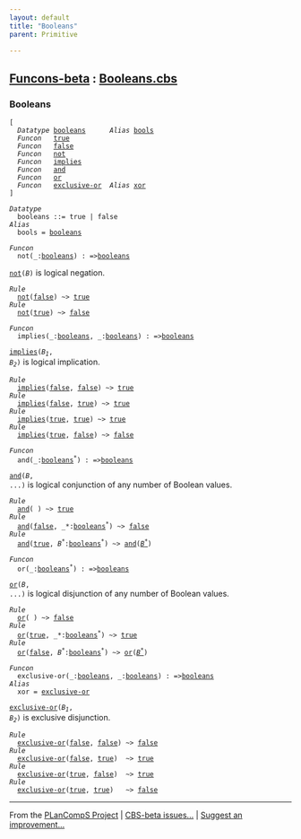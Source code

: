 ```yaml
---
layout: default
title: "Booleans"
parent: Primitive

---
```


[Funcons-beta] : [Booleans.cbs]
-----------------------------

### Booleans

<div class="highlighter-rouge"><pre class="highlight"><code>[
  <i class="keyword">Datatype</i> <span class="name"><a href="#Name_booleans">booleans</a></span>      <i class="keyword">Alias</i> <span class="name"><a href="#Name_bools">bools</a></span>
  <i class="keyword">Funcon</i>   <span class="name"><a href="#Name_true">true</a></span>
  <i class="keyword">Funcon</i>   <span class="name"><a href="#Name_false">false</a></span>
  <i class="keyword">Funcon</i>   <span class="name"><a href="#Name_not">not</a></span>
  <i class="keyword">Funcon</i>   <span class="name"><a href="#Name_implies">implies</a></span>
  <i class="keyword">Funcon</i>   <span class="name"><a href="#Name_and">and</a></span>
  <i class="keyword">Funcon</i>   <span class="name"><a href="#Name_or">or</a></span>
  <i class="keyword">Funcon</i>   <span class="name"><a href="#Name_exclusive-or">exclusive-or</a></span>  <i class="keyword">Alias</i> <span class="name"><a href="#Name_xor">xor</a></span>
]</code></pre></div>




<div class="highlighter-rouge"><pre class="highlight"><code><i class="keyword">Datatype</i>
  <span class="name"><span id="Name_booleans">booleans</span></span> ::= <span id="Name_true">true</span> | <span id="Name_false">false</span>
<i class="keyword">Alias</i>
  <span class="name"><span id="Name_bools">bools</span></span> = <span class="name"><a href="#Name_booleans">booleans</a></span></code></pre></div>



<div class="highlighter-rouge"><pre class="highlight"><code><i class="keyword">Funcon</i>
  <span class="name"><span id="Name_not">not</span></span>(_:<span class="name"><a href="#Name_booleans">booleans</a></span>) : =><span class="name"><a href="#Name_booleans">booleans</a></span></code></pre></div>

  <code><span class="name"><a href="#Name_not">not</a></span>(<i class="var">B</i>)</code>   is logical negation.

<div class="highlighter-rouge"><pre class="highlight"><code><i class="keyword">Rule</i>
  <span class="name"><a href="#Name_not">not</a></span>(<span class="name"><a href="#Name_false">false</a></span>) ~> <span class="name"><a href="#Name_true">true</a></span>
<i class="keyword">Rule</i>
  <span class="name"><a href="#Name_not">not</a></span>(<span class="name"><a href="#Name_true">true</a></span>) ~> <span class="name"><a href="#Name_false">false</a></span></code></pre></div>



<div class="highlighter-rouge"><pre class="highlight"><code><i class="keyword">Funcon</i>
  <span class="name"><span id="Name_implies">implies</span></span>(_:<span class="name"><a href="#Name_booleans">booleans</a></span>, _:<span class="name"><a href="#Name_booleans">booleans</a></span>) : =><span class="name"><a href="#Name_booleans">booleans</a></span></code></pre></div>

  <code><span class="name"><a href="#Name_implies">implies</a></span>(<i class="var">B<sub class="sub">1</sub></i>, <i class="var">B<sub class="sub">2</sub></i>)</code> is logical implication.

<div class="highlighter-rouge"><pre class="highlight"><code><i class="keyword">Rule</i>
  <span class="name"><a href="#Name_implies">implies</a></span>(<span class="name"><a href="#Name_false">false</a></span>, <span class="name"><a href="#Name_false">false</a></span>) ~> <span class="name"><a href="#Name_true">true</a></span>
<i class="keyword">Rule</i>
  <span class="name"><a href="#Name_implies">implies</a></span>(<span class="name"><a href="#Name_false">false</a></span>, <span class="name"><a href="#Name_true">true</a></span>) ~> <span class="name"><a href="#Name_true">true</a></span>
<i class="keyword">Rule</i>
  <span class="name"><a href="#Name_implies">implies</a></span>(<span class="name"><a href="#Name_true">true</a></span>, <span class="name"><a href="#Name_true">true</a></span>) ~> <span class="name"><a href="#Name_true">true</a></span>
<i class="keyword">Rule</i>
  <span class="name"><a href="#Name_implies">implies</a></span>(<span class="name"><a href="#Name_true">true</a></span>, <span class="name"><a href="#Name_false">false</a></span>) ~> <span class="name"><a href="#Name_false">false</a></span></code></pre></div>



<div class="highlighter-rouge"><pre class="highlight"><code><i class="keyword">Funcon</i>
  <span class="name"><span id="Name_and">and</span></span>(_:<span class="name"><a href="#Name_booleans">booleans</a></span><sup class="sup">*</sup>) : =><span class="name"><a href="#Name_booleans">booleans</a></span></code></pre></div>

  <code><span class="name"><a href="#Name_and">and</a></span>(<i class="var">B</i>, ...)</code> is logical conjunction of any number of Boolean values.

<div class="highlighter-rouge"><pre class="highlight"><code><i class="keyword">Rule</i>
  <span class="name"><a href="#Name_and">and</a></span>( ) ~> <span class="name"><a href="#Name_true">true</a></span>
<i class="keyword">Rule</i>
  <span class="name"><a href="#Name_and">and</a></span>(<span class="name"><a href="#Name_false">false</a></span>, _*:<span class="name"><a href="#Name_booleans">booleans</a></span><sup class="sup">*</sup>) ~> <span class="name"><a href="#Name_false">false</a></span>  
<i class="keyword">Rule</i>
  <span class="name"><a href="#Name_and">and</a></span>(<span class="name"><a href="#Name_true">true</a></span>, <span id="Variable369_B*"><i class="var">B<sup class="sup">*</sup></i></span>:<span class="name"><a href="#Name_booleans">booleans</a></span><sup class="sup">*</sup>) ~> <span class="name"><a href="#Name_and">and</a></span>(<a href="#Variable369_B*"><i class="var">B<sup class="sup">*</sup></i></a>)</code></pre></div>



<div class="highlighter-rouge"><pre class="highlight"><code><i class="keyword">Funcon</i>
  <span class="name"><span id="Name_or">or</span></span>(_:<span class="name"><a href="#Name_booleans">booleans</a></span><sup class="sup">*</sup>) : =><span class="name"><a href="#Name_booleans">booleans</a></span></code></pre></div>

  <code><span class="name"><a href="#Name_or">or</a></span>(<i class="var">B</i>, ...)</code> is logical disjunction of any number of Boolean values.

<div class="highlighter-rouge"><pre class="highlight"><code><i class="keyword">Rule</i>
  <span class="name"><a href="#Name_or">or</a></span>( ) ~> <span class="name"><a href="#Name_false">false</a></span>
<i class="keyword">Rule</i>
  <span class="name"><a href="#Name_or">or</a></span>(<span class="name"><a href="#Name_true">true</a></span>, _*:<span class="name"><a href="#Name_booleans">booleans</a></span><sup class="sup">*</sup>) ~> <span class="name"><a href="#Name_true">true</a></span>
<i class="keyword">Rule</i>
  <span class="name"><a href="#Name_or">or</a></span>(<span class="name"><a href="#Name_false">false</a></span>, <span id="Variable494_B*"><i class="var">B<sup class="sup">*</sup></i></span>:<span class="name"><a href="#Name_booleans">booleans</a></span><sup class="sup">*</sup>) ~> <span class="name"><a href="#Name_or">or</a></span>(<a href="#Variable494_B*"><i class="var">B<sup class="sup">*</sup></i></a>)</code></pre></div>

<div class="highlighter-rouge"><pre class="highlight"><code><i class="keyword">Funcon</i>
  <span class="name"><span id="Name_exclusive-or">exclusive-or</span></span>(_:<span class="name"><a href="#Name_booleans">booleans</a></span>, _:<span class="name"><a href="#Name_booleans">booleans</a></span>) : =><span class="name"><a href="#Name_booleans">booleans</a></span>
<i class="keyword">Alias</i>
  <span class="name"><span id="Name_xor">xor</span></span> = <span class="name"><a href="#Name_exclusive-or">exclusive-or</a></span></code></pre></div>


  <code><span class="name"><a href="#Name_exclusive-or">exclusive-or</a></span>(<i class="var">B<sub class="sub">1</sub></i>, <i class="var">B<sub class="sub">2</sub></i>)</code> is exclusive disjunction.

<div class="highlighter-rouge"><pre class="highlight"><code><i class="keyword">Rule</i>
  <span class="name"><a href="#Name_exclusive-or">exclusive-or</a></span>(<span class="name"><a href="#Name_false">false</a></span>, <span class="name"><a href="#Name_false">false</a></span>) ~> <span class="name"><a href="#Name_false">false</a></span>
<i class="keyword">Rule</i>
  <span class="name"><a href="#Name_exclusive-or">exclusive-or</a></span>(<span class="name"><a href="#Name_false">false</a></span>, <span class="name"><a href="#Name_true">true</a></span>)  ~> <span class="name"><a href="#Name_true">true</a></span>
<i class="keyword">Rule</i>
  <span class="name"><a href="#Name_exclusive-or">exclusive-or</a></span>(<span class="name"><a href="#Name_true">true</a></span>, <span class="name"><a href="#Name_false">false</a></span>)  ~> <span class="name"><a href="#Name_true">true</a></span>
<i class="keyword">Rule</i>
  <span class="name"><a href="#Name_exclusive-or">exclusive-or</a></span>(<span class="name"><a href="#Name_true">true</a></span>, <span class="name"><a href="#Name_true">true</a></span>)   ~> <span class="name"><a href="#Name_false">false</a></span></code></pre></div>



____

From the [PLanCompS Project] | [CBS-beta issues...] | [Suggest an improvement...]

[Booleans.cbs]: Booleans.cbs 
  "CBS SOURCE FILE"
[Funcons-beta]: /CBS-beta/docs/Funcons-beta
  "FUNCONS-BETA"
[Unstable-Funcons-beta]: /CBS-beta/docs/Unstable-Funcons-beta
  "UNSTABLE-FUNCONS-BETA"
[Languages-beta]: /CBS-beta/docs/Languages-beta
  "LANGUAGES-BETA"
[Unstable-Languages-beta]: /CBS-beta/docs/Unstable-Languages-beta
  "UNSTABLE-LANGUAGES-BETA"
[CBS-beta]: /CBS-beta "CBS-BETA"
[PLanCompS Project]: https://plancomps.github.io
  "PROGRAMMING LANGUAGE COMPONENTS AND SPECIFICATIONS PROJECT HOME PAGE"
[CBS-beta issues...]: https://github.com/plancomps/CBS-beta/issues
  "CBS-BETA ISSUE REPORTS ON GITHUB"
[Suggest an improvement...]: mailto:plancomps@gmail.com?Subject=CBS-beta%20-%20comment&Body=Re%3A%20CBS-beta%20specification%20at%20Values/Primitive/Booleans/Booleans.cbs%0A%0AComment/Query/Issue/Suggestion%3A%0A%0A%0ASignature%3A%0A 
  "GENERATE AN EMAIL TEMPLATE"
